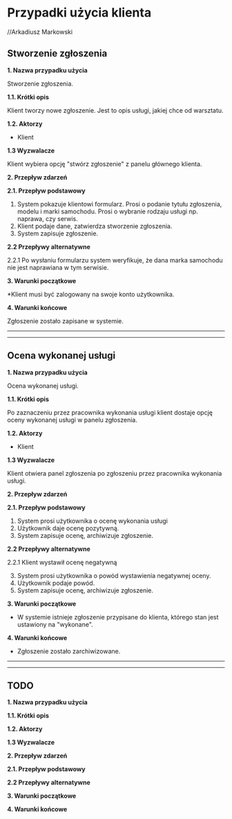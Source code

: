 # Przypadki użycia klienta
//Arkadiusz Markowski

## Stworzenie zgłoszenia

**1. Nazwa przypadku użycia**

Stworzenie zgłoszenia.

**1.1. Krótki opis**

Klient tworzy nowe zgłoszenie. Jest to opis usługi, jakiej chce od warsztatu.

**1.2. Aktorzy**

* Klient

**1.3 Wyzwalacze**

Klient wybiera opcję "stwórz zgłoszenie" z panelu głównego klienta.

**2. Przepływ zdarzeń**

**2.1. Przepływ podstawowy**

1. System pokazuje klientowi formularz. Prosi o podanie tytułu zgłoszenia, modelu i
   marki samochodu. Prosi o wybranie rodzaju usługi np. naprawa, czy serwis.
2. Klient podaje dane, zatwierdza stworzenie zgłoszenia.
3. System zapisuje zgłoszenie.

**2.2 Przepływy alternatywne**

2.2.1 Po wysłaniu formularzu system weryfikuje, że dana marka samochodu nie jest naprawiana w tym serwisie.

**3. Warunki początkowe**

*Klient musi być zalogowany na swoje konto użytkownika.

**4. Warunki końcowe**

Zgłoszenie zostało zapisane w systemie.

---
---

## Ocena wykonanej usługi

**1. Nazwa przypadku użycia**

Ocena wykonanej usługi.

**1.1. Krótki opis**

Po zaznaczeniu przez pracownika wykonania usługi klient dostaje opcję oceny wykonanej
usługi w panelu zgłoszenia.

**1.2. Aktorzy**

* Klient

**1.3 Wyzwalacze**

Klient otwiera panel zgłoszenia po zgłoszeniu przez pracownika wykonania usługi.

**2. Przepływ zdarzeń**

**2.1. Przepływ podstawowy**

1. System prosi użytkownika o ocenę wykonania usługi
2. Użytkownik daje ocenę pozytywną.
3. System zapisuje ocenę, archiwizuje zgłoszenie.

**2.2 Przepływy alternatywne**

2.2.1 Klient wystawił ocenę negatywną

3. System prosi użytkownika o powód wystawienia negatywnej oceny.
4. Użytkownik podaje powód.
5. System zapisuje ocenę, archiwizuje zgłoszenie.

**3. Warunki początkowe**

* W systemie istnieje zgłoszenie przypisane do klienta, którego stan jest ustawiony
  na "wykonane".

**4. Warunki końcowe**

* Zgłoszenie zostało zarchiwizowane.

---
---

## TODO

**1. Nazwa przypadku użycia**



**1.1. Krótki opis**



**1.2. Aktorzy**



**1.3 Wyzwalacze**



**2. Przepływ zdarzeń**

**2.1. Przepływ podstawowy**



**2.2 Przepływy alternatywne**

**3. Warunki początkowe**



**4. Warunki końcowe**


